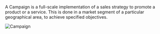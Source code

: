 A Campaign is a full-scale implementation of a sales strategy to promote a
product or a service. This is done in a market segment of a particular
geographical area, to achieve specified objectives.

![Campaign](files/campaign.png)

